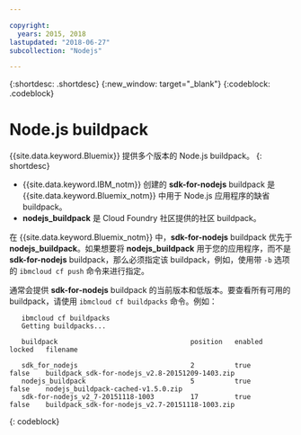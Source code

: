 ```yaml
---

copyright:
  years: 2015, 2018
lastupdated: "2018-06-27"
subcollection: "Nodejs"

---
```


{:shortdesc: .shortdesc}
{:new_window: target="_blank"}
{:codeblock: .codeblock}

# Node.js buildpack

{{site.data.keyword.Bluemix}} 提供多个版本的 Node.js buildpack。
{: shortdesc}

* {{site.data.keyword.IBM_notm}} 创建的 **sdk-for-nodejs** buildpack 是 {{site.data.keyword.Bluemix_notm}} 中用于 Node.js 应用程序的缺省 buildpack。
* **nodejs_buildpack** 是 Cloud Foundry 社区提供的社区 buildpack。

在 {{site.data.keyword.Bluemix_notm}} 中，**sdk-for-nodejs** buildpack 优先于 **nodejs_buildpack**。如果想要将 **nodejs_buildpack** 用于您的应用程序，而不是 **sdk-for-nodejs** buildpack，那么必须指定该 buildpack，例如，使用带 `-b` 选项的 `ibmcloud cf push` 命令来进行指定。

通常会提供 **sdk-for-nodejs** buildpack 的当前版本和低版本。要查看所有可用的 buildpack，请使用 `ibmcloud cf buildpacks` 命令。例如：

```
   ibmcloud cf buildpacks
   Getting buildpacks...

   buildpack                                 position   enabled   locked   filename   

   sdk_for_nodejs                            2          true      false    buildpack_sdk-for-nodejs_v2.8-20151209-1403.zip   
   nodejs_buildpack                          5          true      false    nodejs_buildpack-cached-v1.5.0.zip   
   sdk-for-nodejs_v2_7-20151118-1003         17         true      false    buildpack_sdk-for-nodejs_v2.7-20151118-1003.zip
```
{: codeblock}
